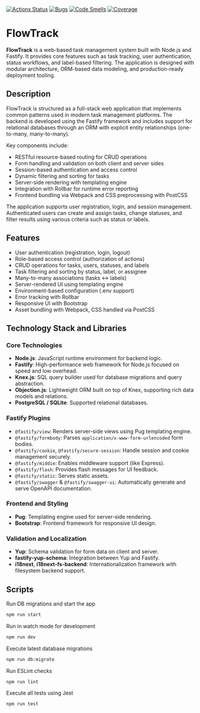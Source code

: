 [![Actions Status](https://github.com/opifexM/backend-project-6/actions/workflows/hexlet-check.yml/badge.svg)](https://github.com/opifexM/backend-project-6/actions)
[![Bugs](https://sonarcloud.io/api/project_badges/measure?project=opifexM_FlowTrack&metric=bugs)](https://sonarcloud.io/summary/new_code?id=opifexM_FlowTrack)
[![Code Smells](https://sonarcloud.io/api/project_badges/measure?project=opifexM_FlowTrack&metric=code_smells)](https://sonarcloud.io/summary/new_code?id=opifexM_FlowTrack)
[![Coverage](https://sonarcloud.io/api/project_badges/measure?project=opifexM_FlowTrack&metric=coverage)](https://sonarcloud.io/summary/new_code?id=opifexM_FlowTrack)

# FlowTrack

**FlowTrack** is a web-based task management system built with Node.js and Fastify. It provides core features such as task tracking, user authentication, status workflows, and label-based filtering. The application is designed with modular architecture, ORM-based data modeling, and production-ready deployment tooling.

## Description

FlowTrack is structured as a full-stack web application that implements common patterns used in modern task management platforms. The backend is developed using the Fastify framework and includes support for relational databases through an ORM with explicit entity relationships (one-to-many, many-to-many).

Key components include:

- RESTful resource-based routing for CRUD operations
- Form handling and validation on both client and server sides
- Session-based authentication and access control
- Dynamic filtering and sorting for tasks
- Server-side rendering with templating engine
- Integration with Rollbar for runtime error reporting
- Frontend bundling via Webpack and CSS preprocessing with PostCSS

The application supports user registration, login, and session management. Authenticated users can create and assign tasks, change statuses, and filter results using various criteria such as status or labels.

## Features

- User authentication (registration, login, logout)
- Role-based access control (authorization of actions)
- CRUD operations for tasks, users, statuses, and labels
- Task filtering and sorting by status, label, or assignee
- Many-to-many associations (tasks ↔ labels)
- Server-rendered UI using templating engine
- Environment-based configuration (.env support)
- Error tracking with Rollbar
- Responsive UI with Bootstrap
- Asset bundling with Webpack, CSS handled via PostCSS

## Technology Stack and Libraries

### Core Technologies

- **Node.js**: JavaScript runtime environment for backend logic.
- **Fastify**: High-performance web framework for Node.js focused on speed and low overhead.
- **Knex.js**: SQL query builder used for database migrations and query abstraction.
- **Objection.js**: Lightweight ORM built on top of Knex, supporting rich data models and relations.
- **PostgreSQL / SQLite**: Supported relational databases.

### Fastify Plugins

- `@fastify/view`: Renders server-side views using Pug templating engine.
- `@fastify/formbody`: Parses `application/x-www-form-urlencoded` form bodies.
- `@fastify/cookie`, `@fastify/secure-session`: Handle session and cookie management securely.
- `@fastify/middie`: Enables middleware support (like Express).
- `@fastify/flash`: Provides flash messages for UI feedback.
- `@fastify/static`: Serves static assets.
- `@fastify/swagger` & `@fastify/swagger-ui`: Automatically generate and serve OpenAPI documentation.

### Frontend and Styling

- **Pug**: Templating engine used for server-side rendering.
- **Bootstrap**: Frontend framework for responsive UI design.

### Validation and Localization

- **Yup**: Schema validation for form data on client and server.
- **fastify-yup-schema**: Integration between Yup and Fastify.
- **i18next**, **i18next-fs-backend**: Internationalization framework with filesystem backend support.

## Scripts

Run DB migrations and start the app
```bash
npm run start
```

Run in watch mode for development
```bash
npm run dev 
```

Execute latest database migrations
```bash
npm run db:migrate
```

Run ESLint checks
```bash
npm run lint
```

Execute all tests using Jest
```bash
npm run test
```
